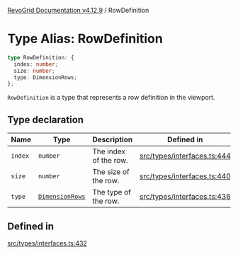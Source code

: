 [RevoGrid Documentation v4.12.9](README.md) / RowDefinition

# Type Alias: RowDefinition

```ts
type RowDefinition: {
  index: number;
  size: number;
  type: DimensionRows;
};
```

`RowDefinition` is a type that represents a row definition in the
viewport.

## Type declaration

| Name | Type | Description | Defined in |
| ------ | ------ | ------ | ------ |
| `index` | `number` | The index of the row. | [src/types/interfaces.ts:444](https://github.com/revolist/revogrid/blob/5b626b1ece93ea60f82047d059b8a2635455feb4/src/types/interfaces.ts#L444) |
| `size` | `number` | The size of the row. | [src/types/interfaces.ts:440](https://github.com/revolist/revogrid/blob/5b626b1ece93ea60f82047d059b8a2635455feb4/src/types/interfaces.ts#L440) |
| `type` | [`DimensionRows`](TypeAlias.DimensionRows.md) | The type of the row. | [src/types/interfaces.ts:436](https://github.com/revolist/revogrid/blob/5b626b1ece93ea60f82047d059b8a2635455feb4/src/types/interfaces.ts#L436) |

## Defined in

[src/types/interfaces.ts:432](https://github.com/revolist/revogrid/blob/5b626b1ece93ea60f82047d059b8a2635455feb4/src/types/interfaces.ts#L432)
